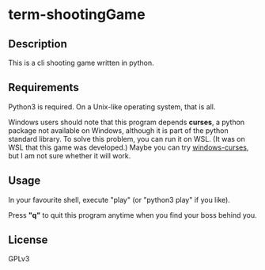 # term-shootingGame

## Description

This is a cli shooting game written in python.

## Requirements

Python3 is required. On a Unix-like operating system, that is all.

Windows users should note that this program depends **curses**, a
python package not available on Windows, although it is part of
the python standard library.
To solve this problem, you can run it on WSL.
\(It was on WSL that this game was developed.\)
Maybe you can try
[windows-curses](https://pypi.org/project/windows-curses/), but I
am not sure whether it will work.

## Usage

In your favourite shell, execute "play" \(or "python3 play"
if you like\).

Press **"q"** to quit this program anytime when you find your boss
behind you.

## License

GPLv3

